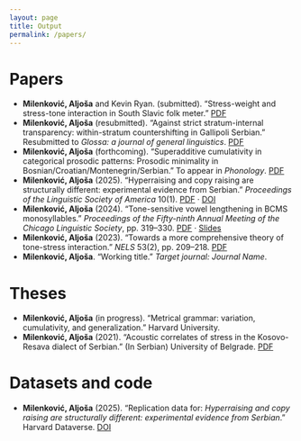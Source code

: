 ```yaml
---
layout: page
title: Output
permalink: /papers/
---
```


# Papers

- **Milenković, Aljoša** and Kevin Ryan. (submitted). “Stress-weight and stress-tone interaction in South Slavic folk meter.”  [PDF](/metrics.pdf)
- **Milenković, Aljoša** (resubmitted). “Against strict stratum-internal transparency: within-stratum countershifting in Gallipoli Serbian.” Resubmitted to *Glossa: a journal of general linguistics*. [PDF](/final.pdf)
- **Milenković, Aljoša** (forthcoming). “Superadditive cumulativity in categorical prosodic patterns: Prosodic minimality in Bosnian/Croatian/Montenegrin/Serbian.” To appear in *Phonology*. [PDF](/final.pdf)
- **Milenković, Aljoša** (2025). “Hyperraising and copy raising are structurally different: experimental evidence from Serbian.” *Proceedings of the Linguistic Society of America* 10(1). [PDF](/hyperraising.pdf) · [DOI](https://doi.org/10.3765/plsa.v10i1.5938)
- **Milenković, Aljoša** (2024). “Tone-sensitive vowel lengthening in BCMS monosyllables.” *Proceedings of the Fifty-ninth Annual Meeting of the Chicago Linguistic Society*, pp. 319–330. [PDF](/final.pdf) · [Slides](/presentations/another-title-slides.pdf)
- **Milenković, Aljoša** (2023). “Towards a more comprehensive theory of tone-stress interaction.” *NELS* 53(2), pp. 209–218. [PDF](/nels.pdf)
- **Milenković, Aljoša**. “Working title.” *Target journal:* *Journal Name*.

# Theses

- **Milenković, Aljoša** (in progress). “Metrical grammar: variation, cumulativity, and generalization.” Harvard University.
- **Milenković, Aljoša** (2021). “Acoustic correlates of stress in the Kosovo-Resava dialect of Serbian.” (In Serbian) University of Belgrade. [PDF](/nels.pdf)

# Datasets and code

- **Milenković, Aljoša** (2025). “Replication data for: *Hyperraising and copy raising are structurally different: experimental evidence from Serbian*.” Harvard Dataverse. [DOI](https://doi.org/10.7910/DVN/JHH7MQ)
